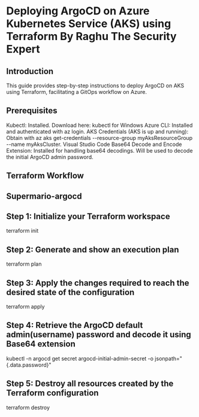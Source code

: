 # Deploying ArgoCD on Azure Kubernetes Service (AKS) using Terraform By Raghu The Security Expert
## Introduction
This guide provides step-by-step instructions to deploy ArgoCD on AKS using Terraform, facilitating a GitOps workflow on Azure.

## Prerequisites
Kubectl: Installed. Download here: kubectl for Windows
Azure CLI: Installed and authenticated with az login.
AKS Credentials (AKS is up and running): Obtain with az aks get-credentials --resource-group myAksResourceGroup --name myAksCluster.
Visual Studio Code Base64 Decode and Encode Extension: Installed for handling base64 decodings. Will be used to decode the initial ArgoCD admin password.
## Terraform Workflow

## Supermario-argocd

## Step 1: Initialize your Terraform workspace
terraform init

## Step 2: Generate and show an execution plan
terraform plan

## Step 3: Apply the changes required to reach the desired state of the configuration
terraform apply

## Step 4: Retrieve the ArgoCD default admin(username) password and decode it using Base64 extension
kubectl -n argocd get secret argocd-initial-admin-secret -o jsonpath="{.data.password}"

## Step 5: Destroy all resources created by the Terraform configuration
terraform destroy
